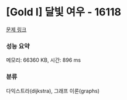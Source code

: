 # [Gold I] 달빛 여우 - 16118 

[문제 링크](https://www.acmicpc.net/problem/16118) 

### 성능 요약

메모리: 66360 KB, 시간: 896 ms

### 분류

다익스트라(dijkstra), 그래프 이론(graphs)

